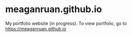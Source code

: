 # meaganruan.github.io

My portfolio website (in progress).
To view portfolio, go to https://meaganruan.github.io
